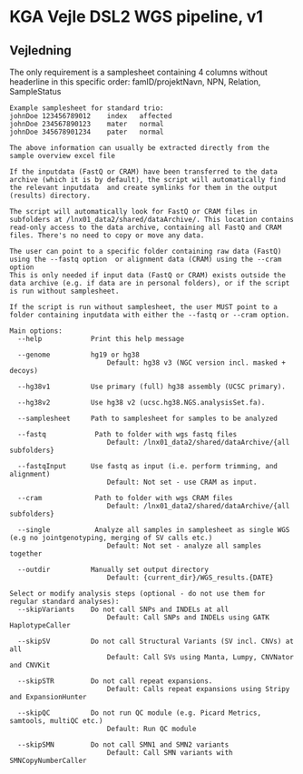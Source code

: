 # KGA Vejle DSL2 WGS pipeline, v1

## Vejledning

The only requirement is a samplesheet containing 4 columns without headerline in this specific order:
    famID/projektNavn, NPN, Relation, SampleStatus

    Example samplesheet for standard trio:
    johnDoe 123456789012    index   affected
    johnDoe 234567890123    mater   normal
    johnDoe 345678901234    pater   normal

    The above information can usually be extracted directly from the sample overview excel file

    If the inputdata (FastQ or CRAM) have been transferred to the data archive (which it is by default), the script will automatically find the relevant inputdata  and create symlinks for them in the output (results) directory.

    The script will automatically look for FastQ or CRAM files in subfolders at /lnx01_data2/shared/dataArchive/. This location contains read-only access to the data archive, containing all FastQ and CRAM files. There's no need to copy or move any data.

    The user can point to a specific folder containing raw data (FastQ) using the --fastq option  or alignment data (CRAM) using the --cram option
    This is only needed if input data (FastQ or CRAM) exists outside the data archive (e.g. if data are in personal folders), or if the script is run without samplesheet.

    If the script is run without samplesheet, the user MUST point to a folder containing inputdata with either the --fastq or --cram option.

    Main options:
      --help            Print this help message
      
      --genome          hg19 or hg38
                            Default: hg38 v3 (NGC version incl. masked + decoys)

      --hg38v1          Use primary (full) hg38 assembly (UCSC primary).

      --hg38v2          Use hg38 v2 (ucsc.hg38.NGS.analysisSet.fa).
      
      --samplesheet     Path to samplesheet for samples to be analyzed  
      
      --fastq            Path to folder with wgs fastq files
                            Default: /lnx01_data2/shared/dataArchive/{all subfolders}

      --fastqInput      Use fastq as input (i.e. perform trimming, and alignment)
                            Default: Not set - use CRAM as input.
      
      --cram             Path to folder with wgs CRAM files
                            Default: /lnx01_data2/shared/dataArchive/{all subfolders}

      --single           Analyze all samples in samplesheet as single WGS (e.g no jointgenotyping, merging of SV calls etc.)
                            Default: Not set - analyze all samples together
      
      --outdir          Manually set output directory
                            Default: {current_dir}/WGS_results.{DATE}
    
    Select or modify analysis steps (optional - do not use them for regular standard analyses):
      --skipVariants    Do not call SNPs and INDELs at all
                            Default: Call SNPs and INDELs using GATK HaplotypeCaller

      --skipSV          Do not call Structural Variants (SV incl. CNVs) at all
                            Default: Call SVs using Manta, Lumpy, CNVNator and CNVKit

      --skipSTR         Do not call repeat expansions.
                            Default: Calls repeat expansions using Stripy and ExpansionHunter

      --skipQC          Do not run QC module (e.g. Picard Metrics, samtools, multiQC etc.)
                            Default: Run QC module

      --skipSMN         Do not call SMN1 and SMN2 variants
                            Default: Call SMN variants with SMNCopyNumberCaller
